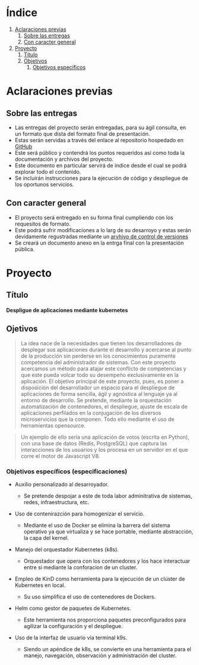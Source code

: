 # **Índice**
 
1. [Aclaraciones previas](#id1)
   1. [Sobre las entregas](#id2)
   2. [Con caracter general](#id3)
2. [Proyecto](#id4)
   1. [Título](#id5)
   2. [Objetivos](#id6)
      1. [Objetivos específicos](#id7)
 
<div id='id1'/>
 
# Aclaraciones previas
 
<div id='id2'/>
 
## Sobre las entregas
- Las entregas del proyecto serán entregadas, para su ágil consulta, en un formato que dista del formato final de presentación.
- Estas serán servidas a través del enlace al repositorio  hospedado en [GitHub](https://github.com/HaroldTemple/proyecto)
- Este será público y contendrá los puntos requeridos así como toda la documentación y archivos del proyecto.
- Este documento en particular servirá de índice desde el cual se podrá explorar todo el contenido.
- Se incluirán instrucciones para la ejecución de código y despliegue de los oportunos servicios.
 
<div id='id3'/>
 
## Con caracter general
- El proyecto será entregado en su forma final cumpliendo con los requesitos de formato.
- Este podrá sufrir modificaciones a lo larg de su desarroyo y estas serán devidamente regustradas mediante un [arvhivo de control de versiones](https://github.com/HaroldTemple/proyecto/blob/master/semver.md)
- Se creará un documento anexo en la entrga final con la presentación pública.
 
<div id='id4'/>
 
# Proyecto
 
<div id='id5'/>
 
## Título
 
#### **Despligue de aplicaciones mediante kubernetes**
 
<div id='id6'/>
 
## Ojetivos
 
> La idea nace de la necesidades que tienen los desarrolladores de desplegar sus aplicaciones durante el desarrollo y acercarse al punto de la producción sin perderse en los conocimientos puramente competencia del administrador de sistemas. Con este proyecto acercamos un método para atajar este conflicto de competencias y que este pueda volcar todo su desempeño exclusivamente en la aplicación. El objetivo principal de este proyecto, pues, es poner a disposición del desarrollador un espacio para el despliegue de aplicaciones de forma sencilla, ágil y agnóstica al lenguaje ya al entorno de desarrollo. Se pretende, mediante la orquestación automatización de contenedores, el despliegue, ajuste de escala de aplicaciones perfilados en la conjugación de los diversos microservicios que la componen. Todo ello mediante el uso de herramientas opensource.
 
> Un ejemplo de ello sería una aplicación de votos (escrita en Python), con una base de datos (Redis, PostgreSQL) que captura las interacciones de los usuarios y los procesa en un servidor en el que corre el motor de Javascript V8. 
 
<div id='id7'/>
 
### Objetivos específicos (especificaciones)
 
- Auxilio personalizado al desarroyador.
  - Se pretende despojar a este de toda labor adminitrativa de sistemas, redes, infraestructura, etc.
 
- Uso de contenirazción para homogenizar el servicio.
  - Mediante el uso de Docker se elimina la barrera del sistema operativo ya que virtualiza y se hace portable, mediante abstracción, la capa del kernel.
 
- Manejo del orquestador Kubernetes (k8s).
  - Orquestador que opera con los contenedores y los hace interactuar entre si mediante la conforacion de un cluster.
 
- Empleo de KinD como herramienta para la ejecución de un clúster de Kubernetes en local.
  - Su uso simplifica el uso de contenedores de Dockers.
 
- Helm como gestor de paquetes de Kubernetes.
  - Este herramienta nos proporciona paquetes preconfigurados para agilizar la configuración y el despliegue.
 
- Uso de la interfaz de usuario vía terminal k9s.
  - Siendo un apéndice de k8s, se convierte en una herramienta para el manejo, navegación, observación y administración del cluster.
 